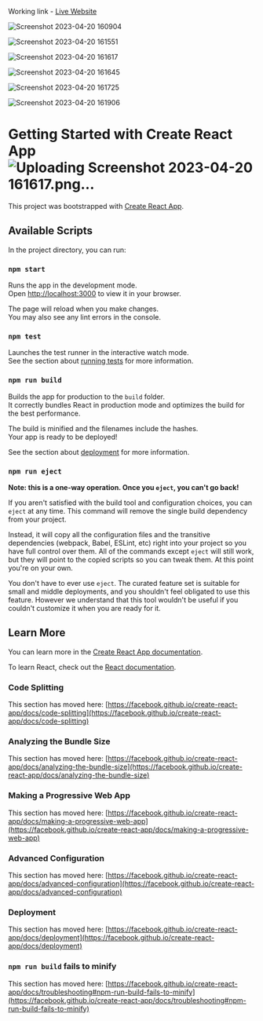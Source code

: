 Working link - <a href="https://healthonchain.netlify.app/">Live Website</a>




![Screenshot 2023-04-20 160904](https://user-images.githubusercontent.com/103880462/236612768-f884450a-cca7-4cf7-9464-578f0d6121a6.png)


![Screenshot 2023-04-20 161551](https://user-images.githubusercontent.com/103880462/236612778-d9bb4160-685d-4775-b5e0-0c75b0e9b443.png)




![Screenshot 2023-04-20 161617](https://user-images.githubusercontent.com/103880462/236612795-c2e8b543-ca79-4515-bfb6-e55acf4be569.png)


![Screenshot 2023-04-20 161645](https://user-images.githubusercontent.com/103880462/236612813-d7eb0577-d953-4a95-9977-74170be6f22c.png)


![Screenshot 2023-04-20 161725](https://user-images.githubusercontent.com/103880462/236612800-f1d1435d-9858-48fb-90d3-303db1f74d6f.png)



![Screenshot 2023-04-20 161906](https://user-images.githubusercontent.com/103880462/236612820-8a1e561e-8807-4f96-8348-b4349a821c02.png)


# Getting Started with Create React App![Uploading Screenshot 2023-04-20 161617.png…]()


This project was bootstrapped with [Create React App](https://github.com/facebook/create-react-app).

## Available Scripts

In the project directory, you can run:

### `npm start`

Runs the app in the development mode.\
Open [http://localhost:3000](http://localhost:3000) to view it in your browser.

The page will reload when you make changes.\
You may also see any lint errors in the console.

### `npm test`

Launches the test runner in the interactive watch mode.\
See the section about [running tests](https://facebook.github.io/create-react-app/docs/running-tests) for more information.

### `npm run build`

Builds the app for production to the `build` folder.\
It correctly bundles React in production mode and optimizes the build for the best performance.

The build is minified and the filenames include the hashes.\
Your app is ready to be deployed!

See the section about [deployment](https://facebook.github.io/create-react-app/docs/deployment) for more information.

### `npm run eject`

**Note: this is a one-way operation. Once you `eject`, you can't go back!**

If you aren't satisfied with the build tool and configuration choices, you can `eject` at any time. This command will remove the single build dependency from your project.

Instead, it will copy all the configuration files and the transitive dependencies (webpack, Babel, ESLint, etc) right into your project so you have full control over them. All of the commands except `eject` will still work, but they will point to the copied scripts so you can tweak them. At this point you're on your own.

You don't have to ever use `eject`. The curated feature set is suitable for small and middle deployments, and you shouldn't feel obligated to use this feature. However we understand that this tool wouldn't be useful if you couldn't customize it when you are ready for it.

## Learn More

You can learn more in the [Create React App documentation](https://facebook.github.io/create-react-app/docs/getting-started).

To learn React, check out the [React documentation](https://reactjs.org/).

### Code Splitting

This section has moved here: [https://facebook.github.io/create-react-app/docs/code-splitting](https://facebook.github.io/create-react-app/docs/code-splitting)

### Analyzing the Bundle Size

This section has moved here: [https://facebook.github.io/create-react-app/docs/analyzing-the-bundle-size](https://facebook.github.io/create-react-app/docs/analyzing-the-bundle-size)

### Making a Progressive Web App

This section has moved here: [https://facebook.github.io/create-react-app/docs/making-a-progressive-web-app](https://facebook.github.io/create-react-app/docs/making-a-progressive-web-app)

### Advanced Configuration

This section has moved here: [https://facebook.github.io/create-react-app/docs/advanced-configuration](https://facebook.github.io/create-react-app/docs/advanced-configuration)

### Deployment

This section has moved here: [https://facebook.github.io/create-react-app/docs/deployment](https://facebook.github.io/create-react-app/docs/deployment)

### `npm run build` fails to minify

This section has moved here: [https://facebook.github.io/create-react-app/docs/troubleshooting#npm-run-build-fails-to-minify](https://facebook.github.io/create-react-app/docs/troubleshooting#npm-run-build-fails-to-minify)
